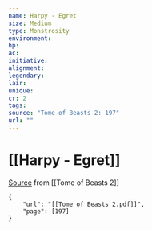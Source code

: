 ```yaml
---
name: Harpy - Egret
size: Medium
type: Monstrosity
environment: 
hp: 
ac: 
initiative: 
alignment: 
legendary: 
lair: 
unique: 
cr: 2
tags: 
source: "Tome of Beasts 2: 197"
url: ""
---
```

# [[Harpy - Egret]]

[Source](zotero://open-pdf/library/items/9UQIAB6R?page=197) from [[Tome of Beasts 2]]

```pdf
{
	"url": "[[Tome of Beasts 2.pdf]]",
	"page": [197]
}
```

